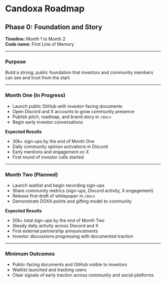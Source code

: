 # Candoxa Roadmap

## Phase 0: Foundation and Story
**Timeline:** Month 1 to Month 2  
**Code name:** First Line of Memory  

---

### Purpose
Build a strong, public foundation that investors and community members can see and trust from the start.  

---

### Month One (In Progress)
- Launch public GitHub with investor-facing documents  
- Open Discord and X accounts to grow community presence  
- Publish pitch, roadmap, and brand story in `/docs`  
- Begin early investor conversations  

**Expected Results**  
- 30k+ sign-ups by the end of Month One  
- Daily community opinion activations in Discord  
- Early mentions and engagement on X  
- First round of investor calls started  

---

### Month Two (Planned)
- Launch waitlist and begin recording sign-ups  
- Share community metrics (sign-ups, Discord activity, X engagement)  
- Release first draft of whitepaper in `/docs`  
- Demonstrate DOXA points and gifting model to community  

**Expected Results**  
- 50k+ total sign-ups by the end of Month Two  
- Steady daily activity across Discord and X  
- First external partnership announcements  
- Investor discussions progressing with documented traction  

---

### Minimum Outcomes
- Public-facing documents and GitHub visible to investors  
- Waitlist launched and tracking users  
- Clear signals of early traction across community and social platforms  
